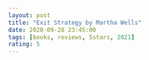 ```yaml
---
layout: post
title: "Exit Strategy by Martha Wells"
date: 2020-09-28 23:45:00
tags: [books, reviews, 5stars, 2021]
rating: 5
---
```


